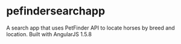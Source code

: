 # pefindersearchapp
A search app that uses PetFinder API to locate horses by breed and location. Built with AngularJS 1.5.8
